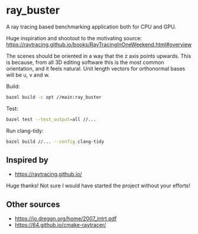 # ray_buster

A ray tracing based benchmarking application both for CPU and GPU.

Huge inspiration and shootout to the motivating source: <https://raytracing.github.io/books/RayTracingInOneWeekend.html#overview>

The scenes should be oriented in a way that the z axis points upwards. This is because, from all 3D editing software this is the most
common orientation, and it feels natural.
Unit length vectors for orthonormal bases will be u, v and w.

Build:

```bash
bazel build -c opt //main:ray_buster
```

Test:

```bash
bazel test --test_output=all //...
```

Run clang-tidy:

```bash
bazel build //... --config clang-tidy
```

## Inspired by

- <https://raytracing.github.io/>

Huge thanks! Not sure I would have started the project without your efforts!

## Other sources

- <https://jo.dreggn.org/home/2007_intrt.pdf>
- <https://64.github.io/cmake-raytracer/>
